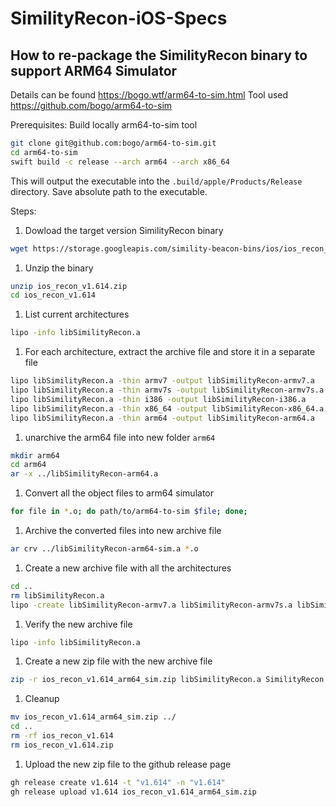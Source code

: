 # SimilityRecon-iOS-Specs

## How to re-package the SimilityRecon binary to support ARM64 Simulator

Details can be found <https://bogo.wtf/arm64-to-sim.html>
Tool used <https://github.com/bogo/arm64-to-sim>

Prerequisites:
Build locally arm64-to-sim tool

```bash
git clone git@github.com:bogo/arm64-to-sim.git
cd arm64-to-sim
swift build -c release --arch arm64 --arch x86_64
```

This will output the executable into the `.build/apple/Products/Release` directory.
Save absolute path to the executable.

Steps:

1. Dowload the target version SimilityRecon binary

```bash
wget https://storage.googleapis.com/simility-beacon-bins/ios/ios_recon_v1.614.zip
```

1. Unzip the binary

```bash
unzip ios_recon_v1.614.zip
cd ios_recon_v1.614
```

1. List current architectures

```bash
lipo -info libSimilityRecon.a
```

1. For each architecture, extract the archive file and store it in a separate file

```bash
lipo libSimilityRecon.a -thin armv7 -output libSimilityRecon-armv7.a
lipo libSimilityRecon.a -thin armv7s -output libSimilityRecon-armv7s.a
lipo libSimilityRecon.a -thin i386 -output libSimilityRecon-i386.a
lipo libSimilityRecon.a -thin x86_64 -output libSimilityRecon-x86_64.a
lipo libSimilityRecon.a -thin arm64 -output libSimilityRecon-arm64.a
```

1. unarchive the arm64 file into new folder `arm64`

```bash
mkdir arm64
cd arm64
ar -x ../libSimilityRecon-arm64.a
```

1. Convert all the object files to arm64 simulator

```bash
for file in *.o; do path/to/arm64-to-sim $file; done;
```

1. Archive the converted files into new archive file

```bash
ar crv ../libSimilityRecon-arm64-sim.a *.o
```

1. Create a new archive file with all the architectures

```bash
cd ..
rm libSimilityRecon.a
lipo -create libSimilityRecon-armv7.a libSimilityRecon-armv7s.a libSimilityRecon-i386.a libSimilityRecon-x86_64.a libSimilityRecon-arm64-sim.a -output libSimilityRecon.a
```

1. Verify the new archive file

```bash
lipo -info libSimilityRecon.a
```

1. Create a new zip file with the new archive file

```bash
zip -r ios_recon_v1.614_arm64_sim.zip libSimilityRecon.a SimilityRecon.h
```

1. Cleanup

```bash
mv ios_recon_v1.614_arm64_sim.zip ../
cd ..
rm -rf ios_recon_v1.614
rm ios_recon_v1.614.zip
```

1. Upload the new zip file to the github release page

```bash
gh release create v1.614 -t "v1.614" -n "v1.614"
gh release upload v1.614 ios_recon_v1.614_arm64_sim.zip
```
